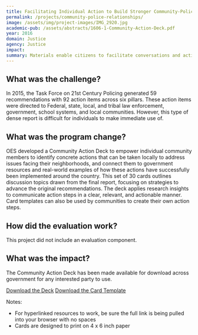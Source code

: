 ```yaml
---
title: Facilitating Individual Action to Build Stronger Community-Police Relationships
permalink: /projects/community-police-relationships/
image: /assets/img/project-images/IMG_2920.jpg
academic-pub: /assets/abstracts/1606-1-Community-Action-Deck.pdf
year: 2016
domain: Justice
agency: Justice
impact:
summary: Materials enable citizens to facilitate conversations and action planning around better community policing.
---
```


## What was the challenge?

In 2015, the Task Force on 21st Century Policing generated 59 recommendations with 92 action items across six pillars. These action items were directed to Federal, state, local, and tribal law enforcement, government, school systems, and local communities. However, this type of dense report is difficult for individuals to make immediate use of. 

## What was the program change?

OES developed a Community Action Deck to empower individual community members to identify concrete actions that can be taken locally to address issues facing their neighborhoods, and connect them to government resources and real-world examples of how these actions have successfully been implemented around the country. This set of 30 cards outlines discussion topics drawn from the final report, focusing on strategies to advance the original recommendations. The deck applies research insights to communicate action steps in a clear, relevant, and actionable manner. Card templates can also be used by communities to create their own action steps. 

## How did the evaluation work?

This project did not include an evaluation component.

## What was the impact?

The Community Action Deck has been made available for download across government for any interested party to use. 

<a class="usa-button" href="{{site.baseurl}}/assets/abstracts/1606-1-Community-Action-Deck.pdf">Download the Deck</a>
<a class="usa-button" href="{{site.baseurl}}/assets/abstracts/1606-2-Community-Action-Deck-Card-Template.pptx">Download the Card Template</a>

Notes:
- For hyperlinked resources to work, be sure the full link is being pulled into your browser with no spaces
- Cards are designed to print on 4 x 6 inch paper


